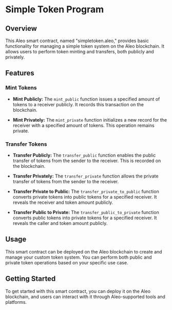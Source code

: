 # Simple Token Program

## Overview

This Aleo smart contract, named "simpletoken.aleo," provides basic functionality for managing a simple token system on the Aleo blockchain. It allows users to perform token minting and transfers, both publicly and privately.

## Features

### Mint Tokens

- **Mint Publicly:** The `mint_public` function issues a specified amount of tokens to a receiver publicly. It records this transaction on the blockchain.

- **Mint Privately:** The `mint_private` function initializes a new record for the receiver with a specified amount of tokens. This operation remains private.

### Transfer Tokens

- **Transfer Publicly:** The `transfer_public` function enables the public transfer of tokens from the sender to the receiver. This is recorded on the blockchain.

- **Transfer Privately:** The `transfer_private` function allows the private transfer of tokens from the sender to the receiver.

- **Transfer Private to Public:** The `transfer_private_to_public` function converts private tokens into public tokens for a specified receiver. It reveals the receiver and token amount publicly.

- **Transfer Public to Private:** The `transfer_public_to_private` function converts public tokens into private tokens for a specified receiver. It reveals the caller and token amount publicly.

## Usage

This smart contract can be deployed on the Aleo blockchain to create and manage your custom token system. You can perform both public and private token operations based on your specific use case.

## Getting Started

To get started with this smart contract, you can deploy it on the Aleo blockchain, and users can interact with it through Aleo-supported tools and platforms.